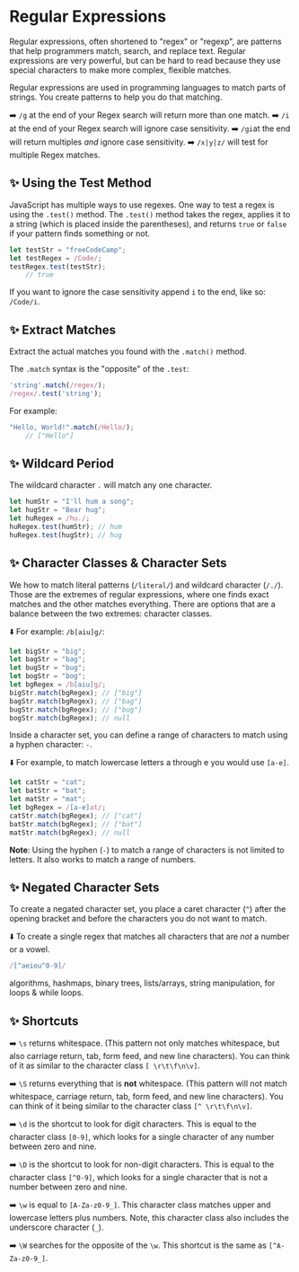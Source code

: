 # Regular Expressions

Regular expressions, often shortened to "regex" or "regexp", are patterns that help programmers match, search, and replace text. Regular expressions are very powerful, but can be hard to read because they use special characters to make more complex, flexible matches.

Regular expressions are used in programming languages to match parts of strings. You create patterns to help you do that matching.

➡️ `/g` at the end of your Regex search will return more than one match. 
➡️ `/i` at the end of your Regex search will ignore case sensitivity.
➡️ `/gi`at the end will return multiples *and* ignore case sensitivity. 
➡️ `/x|y|z/` will test for multiple Regex matches. 

## ✨ Using the Test Method

JavaScript has multiple ways to use regexes. One way to test a regex is using the `.test()` method. The `.test()` method takes the regex, applies it to a string (which is placed inside the parentheses), and returns `true` or `false` if your pattern finds something or not.

```js
let testStr = "freeCodeCamp";
let testRegex = /Code/;
testRegex.test(testStr); 
    // true
```

If you want to ignore the case sensitivity append `i` to the end, like so: `/Code/i`. 

## ✨ Extract Matches

Extract the actual matches you found with the `.match()` method.

The `.match` syntax is the "opposite" of the `.test`:
```js
'string'.match(/regex/);
/regex/.test('string');
```

For example:
```js
"Hello, World!".match(/Hello/);
    // ["Hello"]
```

## ✨ Wildcard Period

The wildcard character `.` will match any one character. 
```js
let humStr = "I'll hum a song";
let hugStr = "Bear hug";
let huRegex = /hu./;
huRegex.test(humStr); // hum
huRegex.test(hugStr); // hug
```

## ✨ Character Classes & Character Sets

We how to match literal patterns (`/literal/`) and wildcard character (`/./`). Those are the extremes of regular expressions, where one finds exact matches and the other matches everything. There are options that are a balance between the two extremes: character classes. 

⬇️ For example: `/b[aiu]g/`: 
```js
let bigStr = "big";
let bagStr = "bag";
let bugStr = "bug";
let bogStr = "bog";
let bgRegex = /b[aiu]g/;
bigStr.match(bgRegex); // ["big"]
bagStr.match(bgRegex); // ["bag"]
bugStr.match(bgRegex); // ["bug"]
bogStr.match(bgRegex); // null
```

Inside a character set, you can define a range of characters to match using a hyphen character: `-`.

⬇️ For example, to match lowercase letters a through e you would use `[a-e]`.
```js
let catStr = "cat";
let batStr = "bat";
let matStr = "mat";
let bgRegex = /[a-e]at/;
catStr.match(bgRegex); // ["cat"]
batStr.match(bgRegex); // ["bat"]
matStr.match(bgRegex); // null
```
**Note**: Using the hyphen (`-`) to match a range of characters is not limited to letters. It also works to match a range of numbers.

## ✨ Negated Character Sets

To create a negated character set, you place a caret character (`^`) after the opening bracket and before the characters you do not want to match.

⬇️ To create a single regex that matches all characters that are *not* a number or a vowel. 
```js
/[^aeiou^0-9]/
```

algorithms, hashmaps, binary trees, lists/arrays, string manipulation, for loops & while loops.

## ✨ Shortcuts

➡️ `\s` returns whitespace. (This pattern not only matches whitespace, but also carriage return, tab, form feed, and new line characters). You can think of it as similar to the character class `[ \r\t\f\n\v]`.

➡️ `\S` returns everything that is **not** whitespace. (This pattern will not match whitespace, carriage return, tab, form feed, and new line characters). You can think of it being similar to the character class `[^ \r\t\f\n\v]`.

➡️ `\d` is the shortcut to look for digit characters. This is equal to the character class `[0-9]`, which looks for a single character of any number between zero and nine.

➡️ `\D` is the shortcut to look for non-digit characters. This is equal to the character class `[^0-9]`, which looks for a single character that is not a number between zero and nine.

➡️ `\w` is equal to `[A-Za-z0-9_]`. This character class matches upper and lowercase letters plus numbers. Note, this character class also includes the underscore character (`_`).

➡️ `\W` searches for the opposite of the `\w`. This shortcut is the same as `[^A-Za-z0-9_]`.

